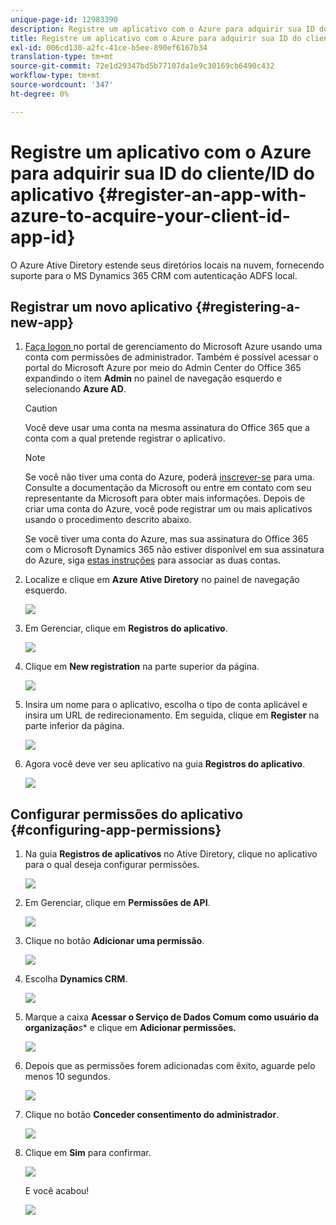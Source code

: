 ```yaml
---
unique-page-id: 12983390
description: Registre um aplicativo com o Azure para adquirir sua ID do cliente/ID do aplicativo - Documentos do Marketo - Documentação do produto
title: Registre um aplicativo com o Azure para adquirir sua ID do cliente/ID do aplicativo
exl-id: 006cd130-a2fc-41ce-b5ee-890ef6167b34
translation-type: tm+mt
source-git-commit: 72e1d29347bd5b77107da1e9c30169cb6490c432
workflow-type: tm+mt
source-wordcount: '347'
ht-degree: 0%

---
```


# Registre um aplicativo com o Azure para adquirir sua ID do cliente/ID do aplicativo {#register-an-app-with-azure-to-acquire-your-client-id-app-id}

O Azure Ative Diretory estende seus diretórios locais na nuvem, fornecendo suporte para o MS Dynamics 365 CRM com autenticação ADFS local.

## Registrar um novo aplicativo {#registering-a-new-app}

1. [Faça logon ](https://manage.windowsazure.com/) no portal de gerenciamento do Microsoft Azure usando uma conta com permissões de administrador. Também é possível acessar o portal do Microsoft Azure por meio do Admin Center do Office 365 expandindo o item **Admin** no painel de navegação esquerdo e selecionando **Azure AD**.

   >[!CAUTION]
   >
   >Você deve usar uma conta na mesma assinatura do Office 365 que a conta com a qual pretende registrar o aplicativo.

   >[!NOTE]
   >
   >Se você não tiver uma conta do Azure, poderá [inscrever-se](https://azure.microsoft.com/en-us/free/) para uma. Consulte a documentação da Microsoft ou entre em contato com seu representante da Microsoft para obter mais informações. Depois de criar uma conta do Azure, você pode registrar um ou mais aplicativos usando o procedimento descrito abaixo.
   >
   >
   >Se você tiver uma conta do Azure, mas sua assinatura do Office 365 com o Microsoft Dynamics 365 não estiver disponível em sua assinatura do Azure, siga [estas instruções](https://msdn.microsoft.com/office/office365/howto/setup-development-environment#bk_CreateAzureSubscription) para associar as duas contas.

1. Localize e clique em **Azure Ative Diretory** no painel de navegação esquerdo.

   ![](assets/two.png)

1. Em Gerenciar, clique em **Registros do aplicativo**.

   ![](assets/three.png)

1. Clique em **New registration** na parte superior da página.

   ![](assets/four.png)

1. Insira um nome para o aplicativo, escolha o tipo de conta aplicável e insira um URL de redirecionamento. Em seguida, clique em **Register** na parte inferior da página.

   ![](assets/five.png)

1. Agora você deve ver seu aplicativo na guia **Registros do aplicativo**.

   ![](assets/six.png)

## Configurar permissões do aplicativo {#configuring-app-permissions}

1. Na guia **Registros de aplicativos** no Ative Diretory, clique no aplicativo para o qual deseja configurar permissões.

   ![](assets/seven.png)

1. Em Gerenciar, clique em **Permissões de API**.

   ![](assets/eight.png)

1. Clique no botão **Adicionar uma permissão**.

   ![](assets/nine.png)

1. Escolha **Dynamics CRM**.

   ![](assets/ten.png)

1. Marque a caixa **Acessar o Serviço de Dados Comum como usuário da organização***s** e clique em **Adicionar permissões.**

   ![](assets/eleven.png)

1. Depois que as permissões forem adicionadas com êxito, aguarde pelo menos 10 segundos.

   ![](assets/twelve.png)

1. Clique no botão **Conceder consentimento do administrador**.

   ![](assets/thirteen.png)

1. Clique em **Sim** para confirmar.

   ![](assets/fourteen.png)

   E você acabou!

   ![](assets/fifteen.png)
